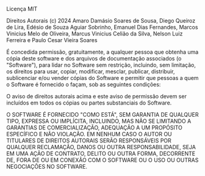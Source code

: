 Licença MIT

Direitos Autorais (c) 2024 Amaro Damásio Soares de Sousa, Diego Queiroz de Lira, Edésio de Souza Aguiar Sobrinho, Emanuel Dias Fernandes, Marcos Vinicius Melo de Oliveira, Marcus Vinicius Celião da Silva, Nelson Luiz Ferreira e Paulo Cesar Vieira Soares

É concedida permissão, gratuitamente, a qualquer pessoa que obtenha uma cópia deste software e dos arquivos de documentação associados (o "Software"), para lidar no Software sem restrição, incluindo, sem limitação, os direitos para usar, copiar, modificar, mesclar, publicar, distribuir, sublicenciar e/ou vender cópias do Software e permitir que pessoas a quem o Software é fornecido o façam, sob as seguintes condições:

O aviso de direitos autorais acima e este aviso de permissão devem ser incluídos em todos os cópias ou partes substanciais do Software.

O SOFTWARE É FORNECIDO "COMO ESTÁ", SEM GARANTIA DE QUALQUER TIPO, EXPRESSA OU IMPLÍCITA, INCLUINDO, MAS NÃO SE LIMITANDO A GARANTIAS DE COMERCIALIZAÇÃO, ADEQUAÇÃO A UM PROPÓSITO ESPECÍFICO E NÃO VIOLAÇÃO. EM NENHUM CASO O AUTOR OU TITULARES DE DIREITOS AUTORAIS SERÃO RESPONSÁVEIS POR QUALQUER RECLAMAÇÃO, DANOS OU OUTRA RESPONSABILIDADE, SEJA EM UMA AÇÃO DE CONTRATO, DELITO OU OUTRA FORMA, DECORRENTE DE, FORA DE OU EM CONEXÃO COM O SOFTWARE OU O USO OU OUTRAS NEGOCIAÇÕES NO SOFTWARE.
